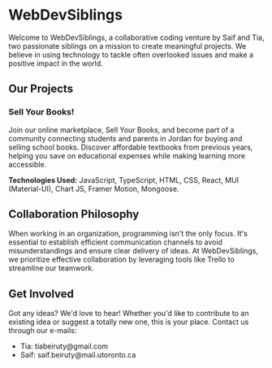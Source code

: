 <h1>WebDevSiblings</h1>
  <p>Welcome to WebDevSiblings, a collaborative coding venture by Saif and Tia, two passionate siblings on a mission to create meaningful projects. We believe in using technology to tackle often overlooked issues and make a positive impact in the world.</p>

  <h2>Our Projects</h2>

  <h3>Sell Your Books!</h3>

  <p>Join our online marketplace, Sell Your Books, and become part of a community connecting students and parents in Jordan for buying and selling school books. Discover affordable textbooks from previous years, helping you save on educational expenses while making learning more accessible.</p>

  <p><strong>Technologies Used:</strong> JavaScript, TypeScript, HTML, CSS, React, MUI (Material-UI), Chart JS, Framer Motion, Mongoose.</p>

<h2>Collaboration Philosophy</h2>
<p>When working in an organization, programming isn't the only focus. It's essential to establish efficient communication channels to avoid misunderstandings and ensure clear delivery of ideas. At WebDevSiblings, we prioritize effective collaboration by leveraging tools like Trello to streamline our teamwork.</p>
  <h2>Get Involved</h2>

  <p>Got any ideas? We'd love to hear! Whether you'd like to contribute to an existing idea or suggest a totally new one, this is your place. Contact us through our e-mails:
   <ul>
    <li>Tia: tiabeiruty@gmail.com</li>
    <li>Saif: saif.beiruty@mail.utoronto.ca</li>
  </ul>
  </p>
